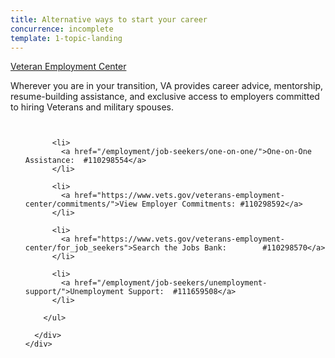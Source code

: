 ```yaml
---
title: Alternative ways to start your career
concurrence: incomplete
template: 1-topic-landing
---
```


<div class="main" role="main" markdown="0">

<div class="action-bar">
  <div class="row">
    <div class="small-12 columns">
      <a class="usa-button-primary" href="https://www.vets.gov/veterans-employment-center/">Veteran Employment Center</a>
    </div>
  </div>
</div>

<div class="section one" markdown="0">
<div class="primary" markdown="0">
<div class="row" markdown="0">
<div class="small-12 columns" markdown="1">

Wherever you are in your transition, VA provides career advice, mentorship, resume-building assistance, and exclusive access to employers committed to hiring Veterans and military spouses.

</div>
</div>
</div>

<div class="navigation">
  <div class="row">
    <div class="small-12 columns">
        <ul class="small-block-grid-1 medium-block-grid-3 cards small">

          <li>
            <a href="/employment/job-seekers/one-on-one/">One-on-One Assistance:  #110298554</a>
          </li>

          <li>
            <a href="https://www.vets.gov/veterans-employment-center/commitments/">View Employer Commitments: #110298592</a>
          </li>

          <li>
            <a href="https://www.vets.gov/veterans-employment-center/for_job_seekers">Search the Jobs Bank:        #110298570</a>
          </li>  

          <li>
            <a href="/employment/job-seekers/unemployment-support/">Unemployment Support:  #111659508</a>
          </li>    

        </ul>

      </div>
    </div>  
  </div>






</div>
